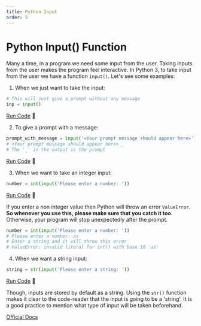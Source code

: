 ```yaml
---
title: Python Input
order: 5
---
```

# Python Input() Function

Many a time, in a program we need some input from the user. Taking inputs from the user makes the program feel interactive. In Python 3, to take input from the user we have a function `input()`. Let's see some examples:

1. When we just want to take the input:
```python
# This will just give a prompt without any message
inp = input()
```
[Run Code](https://repl.it/CUqX/0) :rocket:

2. To give a prompt with a message:
```Python
prompt_with_message = input('<Your prompt message should appear here>')
# <Your prompt message should appear here> _
# The '_' in the output is the prompt
```
[Run Code](https://repl.it/CUqX/1) :rocket:

3. When we want to take an integer input:
```Python
number = int(input('Please enter a number: '))
```
[Run Code](https://repl.it/CUqX/2) :rocket:

If you enter a non integer value then Python will throw an error `ValueError`. **So whenever you use this, please make sure that you catch it too.** Otherwise, your program will stop unexpectedly after the prompt.
```Python
number = int(input('Please enter a number: '))
# Please enter a number: as
# Enter a string and it will throw this error
# ValueError: invalid literal for int() with base 10 'as'
```

4. When we want a string input:
```python
string = str(input('Please enter a string: '))
```
[Run Code](https://repl.it/CUqX/3) :rocket:

Though, inputs are stored by default as a string. Using the `str()` function makes it clear to the code-reader that the input is going to be a 'string'. It is a good practice to mention what type of input will be taken beforehand.

[Official Docs](https://docs.python.org/3/library/functions.html#input)
